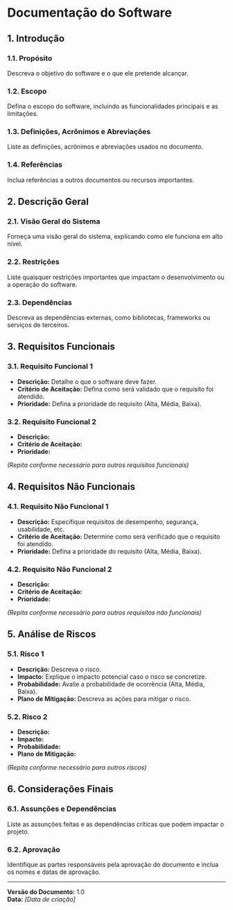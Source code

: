 # Documentação do Software

## 1. Introdução

### 1.1. Propósito
Descreva o objetivo do software e o que ele pretende alcançar.

### 1.2. Escopo
Defina o escopo do software, incluindo as funcionalidades principais e as limitações.

### 1.3. Definições, Acrônimos e Abreviações
Liste as definições, acrônimos e abreviações usados no documento.

### 1.4. Referências
Inclua referências a outros documentos ou recursos importantes.

## 2. Descrição Geral

### 2.1. Visão Geral do Sistema
Forneça uma visão geral do sistema, explicando como ele funciona em alto nível.

### 2.2. Restrições
Liste quaisquer restrições importantes que impactam o desenvolvimento ou a operação do software.

### 2.3. Dependências
Descreva as dependências externas, como bibliotecas, frameworks ou serviços de terceiros.

## 3. Requisitos Funcionais

### 3.1. Requisito Funcional 1
- **Descrição:** Detalhe o que o software deve fazer.
- **Critério de Aceitação:** Defina como será validado que o requisito foi atendido.
- **Prioridade:** Defina a prioridade do requisito (Alta, Média, Baixa).

### 3.2. Requisito Funcional 2
- **Descrição:** 
- **Critério de Aceitação:** 
- **Prioridade:**

_(Repita conforme necessário para outros requisitos funcionais)_

## 4. Requisitos Não Funcionais

### 4.1. Requisito Não Funcional 1
- **Descrição:** Especifique requisitos de desempenho, segurança, usabilidade, etc.
- **Critério de Aceitação:** Determine como será verificado que o requisito foi atendido.
- **Prioridade:** Defina a prioridade do requisito (Alta, Média, Baixa).

### 4.2. Requisito Não Funcional 2
- **Descrição:** 
- **Critério de Aceitação:** 
- **Prioridade:**

_(Repita conforme necessário para outros requisitos não funcionais)_

## 5. Análise de Riscos

### 5.1. Risco 1
- **Descrição:** Descreva o risco.
- **Impacto:** Explique o impacto potencial caso o risco se concretize.
- **Probabilidade:** Avalie a probabilidade de ocorrência (Alta, Média, Baixa).
- **Plano de Mitigação:** Descreva as ações para mitigar o risco.

### 5.2. Risco 2
- **Descrição:** 
- **Impacto:** 
- **Probabilidade:** 
- **Plano de Mitigação:**

_(Repita conforme necessário para outros riscos)_

## 6. Considerações Finais

### 6.1. Assunções e Dependências
Liste as assunções feitas e as dependências críticas que podem impactar o projeto.

### 6.2. Aprovação
Identifique as partes responsáveis pela aprovação do documento e inclua os nomes e datas de aprovação.

---

**Versão do Documento:** 1.0  
**Data:** _[Data de criação]_
